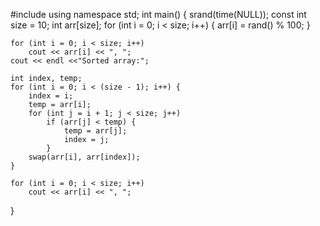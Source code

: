 #include <iostream>
using namespace std;
int main()
{
    srand(time(NULL));
    const int size = 10;
    int arr[size];
    for (int i = 0; i < size; i++)
    {
        arr[i] = rand() % 100;
    }

    for (int i = 0; i < size; i++)
        cout << arr[i] << ", ";
    cout << endl <<"Sorted array:";

    int index, temp;
    for (int i = 0; i < (size - 1); i++) {
        index = i;
        temp = arr[i];
        for (int j = i + 1; j < size; j++)
            if (arr[j] < temp) {
                temp = arr[j];
                index = j;
            }
        swap(arr[i], arr[index]);
    }

    for (int i = 0; i < size; i++)
        cout << arr[i] << ", ";
}
